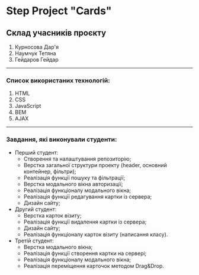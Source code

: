 # Step Project "Cards" 

## Склад учасників проєкту
1. Курносова Дар'я
2. Наумчук Тетяна
3. Гейдаров Гейдар 
***
### Список використаних технологій:
1. HTML
2. СSS
3. JavaScript
4. BEM
5. AJAX
*** 
### Завдання, які виконували студенти:  
* Перший студент:
    * Створення та налаштування репозиторію;
    * Верстка загальної структури проекту (header, основний контейнер, фільтри);
    * Реалізація функції пошуку та фільтрації;
    * Верстка модального вікна авторизації;
    * Реалізація функціоналу модального вікна;
    * Реалізація функції редагування картки із сервера;
    * Дизайн сайту;
* Другий студент:
    * Верстка карток візиту;
    * Реалізація функції видалення картки із сервера;
    * Дизайн сайту;
    * Реалізація функціоналу карток візиту (написання класу).
*  Третій студент:
    * Верстка модального вікна;
    * Реалізація функції створення картки на сервері;
    * Реалізація функціоналу модального вікна;
    * Реалізація переміщення карточок методом Drag&Drop.
 
    

